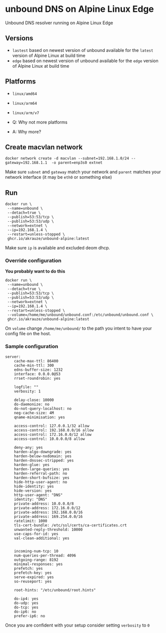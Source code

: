 # unbound DNS on Alpine Linux Edge
Unbound DNS resolver running on Alpine Linux Edge

## Versions

- ``lastest`` based on newest version of unbound available for the ``latest`` version of Alpine Linux at build time
- ``edge`` based on newest version of unbound available for the ``edge`` version of Alpine Linux at build time

## Platforms
- ``linux/amd64``
- ``linux/arm64``
- ``linux/arm/v7``

- Q: Why not more platforms
- A: Why more?

## Create macvlan network

```
docker network create -d macvlan --subnet=192.168.1.0/24 --gateway=192.168.1.1  -o parent=enp3s0 extnet
```
Make sure ``subnet`` and ``gateway`` match your network and ``parent`` matches your network interface (it may be ``eth0`` or something else)

## Run

```
docker run \
 --name=unbound \
 --detach=true \
 --publish=53:53/tcp \
 --publish=53:53/udp \
 --network=extnet \
 --ip=192.168.1.4 \
 --restart=unless-stopped \
 ghcr.io/akrauze/unbound-alpine:latest
```

Make sure ``ip`` is available and excluded deom dhcp.

### Override configuration

**You probably want to do this**

```
docker run \
 --name=unbound \
 --detach=true \
 --publish=53:53/tcp \
 --publish=53:53/udp \
 --network=extnet \
 --ip=192.168.1.4 \
 --restart=unless-stopped \
 --volume=/home/me/unbound/unbound.conf:/etc/unbound/unbound.conf \
 ghcr.io/akrauze/unbound-alpine:latest
```
On ``volume`` change ``/home/me/unbound/`` to the path you intent to have your config file on the host.

### Sample configuration

```
server:
    cache-max-ttl: 86400
    cache-min-ttl: 300
    edns-buffer-size: 1232
    interface: 0.0.0.0@53
    rrset-roundrobin: yes

    logfile: ""
    verbosity: 1

    delay-close: 10000
    do-daemonize: no
    do-not-query-localhost: no
    neg-cache-size: 4M
    qname-minimisation: yes

    access-control: 127.0.0.1/32 allow
    access-control: 192.168.0.0/16 allow
    access-control: 172.16.0.0/12 allow
    access-control: 10.0.0.0/8 allow

    deny-any: yes
    harden-algo-downgrade: yes
    harden-below-nxdomain: yes
    harden-dnssec-stripped: yes
    harden-glue: yes
    harden-large-queries: yes
    harden-referral-path: no
    harden-short-bufsize: yes
    hide-http-user-agent: no
    hide-identity: yes
    hide-version: yes
    http-user-agent: "DNS"
    identity: "DNS"
    private-address: 10.0.0.0/8
    private-address: 172.16.0.0/12
    private-address: 192.168.0.0/16
    private-address: 169.254.0.0/16
    ratelimit: 1000
    tls-cert-bundle: /etc/ssl/certs/ca-certificates.crt
    unwanted-reply-threshold: 10000
    use-caps-for-id: yes
    val-clean-additional: yes


    incoming-num-tcp: 10
    num-queries-per-thread: 4096
    outgoing-range: 8192
    minimal-responses: yes
    prefetch: yes
    prefetch-key: yes
    serve-expired: yes
    so-reuseport: yes

    root-hints: "/etc/unbound/root.hints"

    do-ip4: yes
    do-udp: yes
    do-tcp: yes
    do-ip6: no
    prefer-ip6: no
```
Once you are confident with your setup consider setting ``verbosity`` to ``0``

